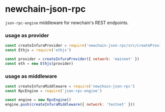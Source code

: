 # newchain-json-rpc

`json-rpc-engine` middleware for newchain's REST endpoints.

### usage as provider

```js
const createInfuraProvider = require('newchain-json-rpc/src/createProvider')
const Ethjs = require('ethjs')

const provider = createInfuraProvider({ network: 'mainnet' })
const eth = new Ethjs(provider)
```

### usage as middleware

```js
const createInfuraMiddleware = require('newchain-json-rpc')
const RpcEngine = require('json-rpc-engine')

const engine = new RpcEngine()
engine.push(createInfuraMiddleware({ network: 'testnet' }))
```
